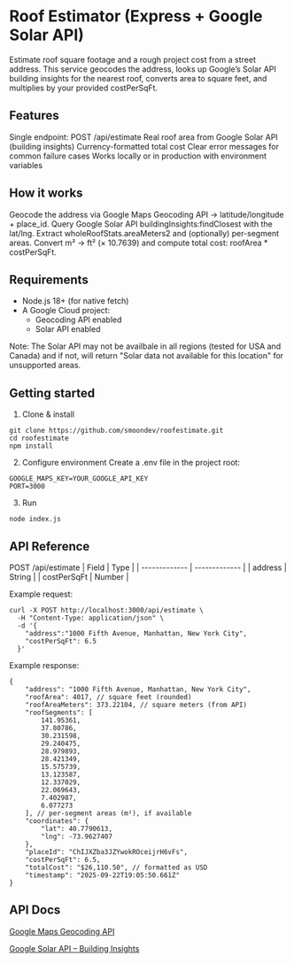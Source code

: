 # Roof Estimator (Express + Google Solar API)

Estimate roof square footage and a rough project cost from a street address.
This service geocodes the address, looks up Google’s Solar API building insights for the nearest roof, converts area to square feet, and multiplies by your provided costPerSqFt.

## Features

Single endpoint: POST /api/estimate
Real roof area from Google Solar API (building insights)
Currency-formatted total cost
Clear error messages for common failure cases
Works locally or in production with environment variables

## How it works

Geocode the address via Google Maps Geocoding API → latitude/longitude + place_id.
Query Google Solar API buildingInsights:findClosest with the lat/lng.
Extract wholeRoofStats.areaMeters2 and (optionally) per-segment areas.
Convert m² → ft² (× 10.7639) and compute total cost: roofArea \* costPerSqFt.

## Requirements

- Node.js 18+ (for native fetch)
- A Google Cloud project:
  - Geocoding API enabled
  - Solar API enabled

Note: The Solar API may not be availbale in all regions (tested for USA and Canada) and if not, will return "Solar data not available for this location" for unsupported areas.

## Getting started

1. Clone & install

```
git clone https://github.com/smoondev/roofestimate.git
cd roofestimate
npm install
```

2. Configure environment
   Create a .env file in the project root:

```
GOOGLE_MAPS_KEY=YOUR_GOOGLE_API_KEY
PORT=3000
```

3. Run

```
node index.js
```

## API Reference

POST /api/estimate
| Field | Type |
| ------------- | ------------- |
| address | String |
| costPerSqFt | Number |

Example request:

```
curl -X POST http://localhost:3000/api/estimate \
  -H "Content-Type: application/json" \
  -d '{
    "address":"1000 Fifth Avenue, Manhattan, New York City",
    "costPerSqFt": 6.5
  }'
```

Example response:

```
{
    "address": "1000 Fifth Avenue, Manhattan, New York City",
    "roofArea": 4017, // square feet (rounded)
    "roofAreaMeters": 373.22104, // square meters (from API)
    "roofSegments": [
        141.95361,
        37.80786,
        30.231598,
        29.240475,
        28.979893,
        28.421349,
        15.575739,
        13.123587,
        12.337029,
        22.069643,
        7.402987,
        6.077273
    ], // per-segment areas (m²), if available
    "coordinates": {
        "lat": 40.7790613,
        "lng": -73.9627407
    },
    "placeId": "ChIJXZba3JZYwokROceijrH6vFs",
    "costPerSqFt": 6.5,
    "totalCost": "$26,110.50", // formatted as USD
    "timestamp": "2025-09-22T19:05:50.661Z"
}
```

## API Docs

[Google Maps Geocoding API](https://developers.google.com/maps/documentation/geocoding)

[Google Solar API – Building Insights](https://developers.google.com/maps/documentation/solar/building-insights)
